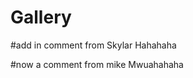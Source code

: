 Gallery
================

#add in comment from Skylar
Hahahaha

#now a comment from mike
Mwuahahaha
